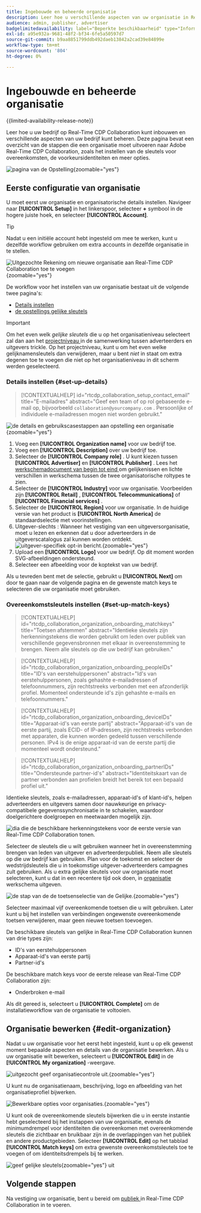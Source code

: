 ```yaml
---
title: Ingebouwde en beheerde organisatie
description: Leer hoe u verschillende aspecten van uw organisatie in Real-Time CDP Collaboration kunt opnemen en beheren
audience: admin, publisher, advertiser
badgelimitedavailability: label="Beperkte beschikbaarheid" type="Informative" url="https://helpx.adobe.com/legal/product-descriptions/real-time-customer-data-platform-collaboration.html newtab=true"
exl-id: a95e932a-9681-48f2-bf34-6fe5a50597d7
source-git-commit: b9aa8851799ddb492daeb13842a2cad39e84899e
workflow-type: tm+mt
source-wordcount: '804'
ht-degree: 0%

---
```


# Ingebouwde en beheerde organisatie

{{limited-availability-release-note}}

Leer hoe u uw bedrijf op Real-Time CDP Collaboration kunt inbouwen en verschillende aspecten van uw bedrijf kunt beheren. Deze pagina bevat een overzicht van de stappen die een organisatie moet uitvoeren naar Adobe Real-Time CDP Collaboration, zoals het instellen van de sleutels voor overeenkomsten, de voorkeursidentiteiten en meer opties.

![ pagina van de Opstelling ](/help/assets/setup/manage-organization/my-organization.png){zoomable="yes"}

## Eerste configuratie van organisatie

U moet eerst uw organisatie en organisatorische details instellen. Navigeer naar **[!UICONTROL Setup]** in het linkerspoor, selecteer **+** symbool in de hogere juiste hoek, en selecteer **[!UICONTROL Account]**.

>[!TIP]
>
>Nadat u een initiële account hebt ingesteld om mee te werken, kunt u dezelfde workflow gebruiken om extra accounts in dezelfde organisatie in te stellen.

![ Uitgezochte Rekening om nieuwe organisatie aan Real-Time CDP Collaboration toe te voegen ](/help/assets/setup/manage-organization/add-new-account.png){zoomable="yes"}

De workflow voor het instellen van uw organisatie bestaat uit de volgende twee pagina&#39;s:

* [Details instellen](#set-up-details)
* [ de opstellings gelijke sleutels ](#set-up-match-keys)

>[!IMPORTANT]
>
>Om het even welk *gelijke sleutels* die u op het organisatieniveau selecteert zal dan aan het [ projectniveau ](/help/guide/collaborate/manage-projects.md) in de samenwerking tussen adverteerders en uitgevers trickle. Op het projectniveau, kunt u om het even welke gelijknamensleutels dan verwijderen, maar u bent *niet* in staat om extra degenen toe te voegen die niet op het organisatieniveau in dit scherm werden geselecteerd.

### Details instellen {#set-up-details}

>[!CONTEXTUALHELP]
>id="rtcdp_collaboration_setup_contact_email"
>title="E-mailadres"
>abstract="Geef een team of op rol gebaseerde e-mail op, bijvoorbeeld `collaboration@yourcompany.com` . Persoonlijke of individuele e-mailadressen mogen niet worden gebruikt."

![ de details en gebruikscasestappen aan opstelling een organisatie ](/help/assets/setup/manage-organization/add-organization-details.png){zoomable="yes"}

1. Voeg een **[!UICONTROL Organization name]** voor uw bedrijf toe.
2. Voeg een **[!UICONTROL Description]** over uw bedrijf toe.
3. Selecteer de **[!UICONTROL Company role]** . U kunt kiezen tussen **[!UICONTROL Advertiser]** en **[!UICONTROL Publisher]** . Lees het [ werkschemadocument van begin tot eind ](/help/guide/end-to-end-workflow.md) om gelijkenissen en lichte verschillen in werkschema tussen de twee organisatorische roltypes te zien.
4. Selecteer de **[!UICONTROL Industry]** voor uw organisatie. Voorbeelden zijn **[!UICONTROL Retail]** , **[!UICONTROL Telecommunications]** of **[!UICONTROL Financial services]** .
5. Selecteer de **[!UICONTROL Region]** voor uw organisatie. In de huidige versie van het product is **[!UICONTROL North America]** de standaardselectie met voorinstellingen.
6. <span class="preview"> Uitgever-slechts </span>: Wanneer het vestiging van een uitgeversorganisatie, moet u lezen en erkennen dat u door adverteerders in de uitgeverscatalogus zal kunnen worden ontdekt.
   ![ uitgever-specifiek opt-in bericht.](/help/assets/setup/manage-organization/publisher-specific-optin-message.png){zoomable="yes"}
7. Upload een **[!UICONTROL Logo]** voor uw bedrijf. Op dit moment worden SVG-afbeeldingen ondersteund.
8. Selecteer een afbeelding voor de koptekst van uw bedrijf.

Als u tevreden bent met de selectie, gebruikt u **[!UICONTROL Next]** om door te gaan naar de volgende pagina en de gewenste match keys te selecteren die uw organisatie moet gebruiken.

### Overeenkomstsleutels instellen {#set-up-match-keys}

>[!CONTEXTUALHELP]
>id="rtcdp_collaboration_organization_onboarding_matchkeys"
>title="Toetsen afstemmen"
>abstract="Identieke sleutels zijn herkenningstekens die worden gebruikt om leden over publiek van verschillende gegevensbronnen met elkaar in overeenstemming te brengen. Neem alle sleutels op die uw bedrijf kan gebruiken."

>[!CONTEXTUALHELP]
>id="rtcdp_collaboration_organization_onboarding_peopleIDs"
>title="ID&#39;s van eerstehulppersonen"
>abstract="Id&#39;s van eerstehulppersonen, zoals gehashte e-mailadressen of telefoonnummers, zijn rechtstreeks verbonden met een afzonderlijk profiel. Momenteel ondersteunde id&#39;s zijn gehashte e-mails en telefoonnummers."

>[!CONTEXTUALHELP]
>id="rtcdp_collaboration_organization_onboarding_deviceIDs"
>title="Apparaat-id&#39;s van eerste partij"
>abstract="Apparaat-id&#39;s van de eerste partij, zoals ECID- of IP-adressen, zijn rechtstreeks verbonden met apparaten, die kunnen worden gedeeld tussen verschillende personen. IPv4 is de enige apparaat-id van de eerste partij die momenteel wordt ondersteund."

>[!CONTEXTUALHELP]
>id="rtcdp_collaboration_organization_onboarding_partnerIDs"
>title="Ondersteunde partner-id&#39;s"
>abstract="Identiteitskaart van de partner verbonden aan profielen breidt het bereik tot een bepaald profiel uit."

Identieke sleutels, zoals e-mailadressen, apparaat-id&#39;s of klant-id&#39;s, helpen adverteerders en uitgevers samen door nauwkeurige en privacy-compatibele gegevenssynchronisatie in te schakelen, waardoor doelgerichtere doelgroepen en meetwaarden mogelijk zijn.

![ dia die de beschikbare herkenningstekens voor de eerste versie van Real-Time CDP Collaboration tonen.](/help/assets/setup/manage-organization/available-identifiers.png)

Selecteer de sleutels die u wilt gebruiken wanneer het in overeenstemming brengen van leden van uitgever en adverteerderpubliek. Neem alle sleutels op die uw bedrijf kan gebruiken. Plan voor de toekomst en selecteer de wedstrijdsleutels die u in toekomstige uitgever-adverteerders campagnes zult gebruiken. Als u extra gelijke sleutels voor uw organisatie moet selecteren, kunt u dat in een recentere tijd ook doen, in [ organisatie ](#edit-organization) werkschema uitgeven.

![ de stap van de de toetsenselectie van de Gelijke.](/help/assets/setup/manage-organization/add-organization-match-keys.png){zoomable="yes"}

Selecteer maximaal vijf overeenkomende toetsen die u wilt gebruiken. Later kunt u bij het instellen van verbindingen ongewenste overeenkomende toetsen verwijderen, maar geen nieuwe toetsen toevoegen.

De beschikbare sleutels van gelijke in Real-Time CDP Collaboration kunnen van drie types zijn:

* ID&#39;s van eerstehulppersonen
* Apparaat-id&#39;s van eerste partij
* Partner-id&#39;s

De beschikbare match keys voor de eerste release van Real-Time CDP Collaboration zijn:

* Onderbroken e-mail

<!--

not available in the Limited GA release

* Hashed phone
* IPv4

-->

Als dit gereed is, selecteert u **[!UICONTROL Complete]** om de installatieworkflow van de organisatie te voltooien.

## Organisatie bewerken {#edit-organization}

Nadat u uw organisatie voor het eerst hebt ingesteld, kunt u op elk gewenst moment bepaalde aspecten en details van de organisatie bewerken. Als u uw organisatie wilt bewerken, selecteert u **[!UICONTROL Edit]** in de **[!UICONTROL My organization]** -weergave.

![ uitgezocht geef organisatiecontrole uit.](/help/assets/setup/manage-organization/edit-organization.png){zoomable="yes"}

U kunt nu de organisatienaam, beschrijving, logo en afbeelding van het organisatieprofiel bijwerken.

![ Bewerkbare opties voor organisaties.](/help/assets/setup/manage-organization/editable-options.png){zoomable="yes"}

U kunt ook de overeenkomende sleutels bijwerken die u in eerste instantie hebt geselecteerd bij het instappen van uw organisatie, evenals de minimumdrempel voor identiteiten die overeenkomen met overeenkomende sleutels die zichtbaar en bruikbaar zijn in de overlappingen van het publiek en andere productgebieden. Selecteer **[!UICONTROL Edit]** op het tabblad **[!UICONTROL Match keys]** om extra gewenste overeenkomstsleutels toe te voegen of om identiteitsdrempels bij te werken.

![ geef gelijke sleutels ](/help/assets/setup/manage-organization/edit-match-keys.png){zoomable="yes"} uit

## Volgende stappen

Na vestiging uw organisatie, bent u bereid om [ publiek ](/help/guide/setup/onboard-audiences.md) in Real-Time CDP Collaboration in te voeren.
